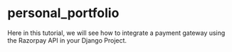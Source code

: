 # personal_portfolio
Here in this tutorial, we will see how to integrate a payment gateway using the Razorpay API in your Django Project.
